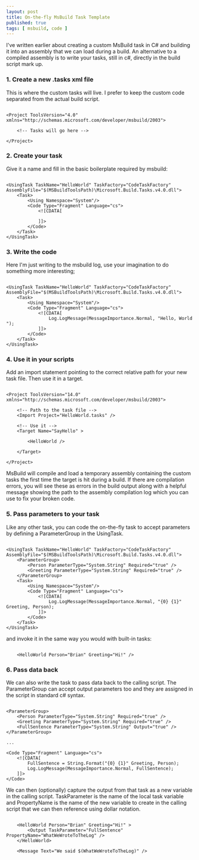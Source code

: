 ```yaml
---
layout: post
title: On-the-fly MsBuild Task Template
published: true
tags: [ msbuild, code ]
---
```


I've written earlier about creating a custom MsBuild task in C# and building it into
an assembly that we can load during a build. An alternative to a compiled assembly is to write your tasks, still in c#, directly in the build script mark up.

### 1. Create a new .tasks xml file

This is where the custom tasks will live. I prefer to keep the custom code separated
from the actual build script.

~~~

<Project ToolsVersion="4.0" xmlns="http://schemas.microsoft.com/developer/msbuild/2003">  

	<!-- Tasks will go here -->

</Project>

~~~

### 2. Create your task

Give it a name and fill in the basic boilerplate required by msbuild:

~~~

<UsingTask TaskName="HelloWorld" TaskFactory="CodeTaskFactory" AssemblyFile="$(MSBuildToolsPath)\Microsoft.Build.Tasks.v4.0.dll">
	<Task>
		<Using Namespace="System"/>
		<Code Type="Fragment" Language="cs">
			<![CDATA[

			]]>
		</Code>
	</Task>
</UsingTask>

~~~

### 3. Write the code

Here I'm just writing to the msbuild log, use your imagination to do something more
interesting;


~~~

<UsingTask TaskName="HelloWorld" TaskFactory="CodeTaskFactory" AssemblyFile="$(MSBuildToolsPath)\Microsoft.Build.Tasks.v4.0.dll">
	<Task>
		<Using Namespace="System"/>
		<Code Type="Fragment" Language="cs">
			<![CDATA[
				Log.LogMessage(MessageImportance.Normal, "Hello, World ");
			]]>
		</Code>
	</Task>
</UsingTask>

~~~

### 4. Use it in your scripts

Add an import statement pointing to the correct relative path for your new
task file. Then use it in a target.

~~~

<Project ToolsVersion="14.0" xmlns="http://schemas.microsoft.com/developer/msbuild/2003">  

	<!-- Path to the task file -->
	<Import Project="HelloWorld.tasks" />

	<!-- Use it -->
	<Target Name="SayHello" >

		<HelloWorld />  

	</Target>

</Project>

~~~

MsBuild will compile and load a temporary assembly containing the custom tasks the
first time the target is hit during a build. If there are compilation errors, you will
see these as errors in the build output along with a helpful message showing the path to the
assembly compilation log which you can use to fix your broken code.

### 5. Pass parameters to your task

Like any other task, you can code the on-the-fly task to accept parameters by defining a
ParameterGroup in the UsingTask.

~~~

<UsingTask TaskName="HelloWorld" TaskFactory="CodeTaskFactory" AssemblyFile="$(MSBuildToolsPath)\Microsoft.Build.Tasks.v4.0.dll">
	<ParameterGroup>
		<Person ParameterType="System.String" Required="true" />
		<Greeting ParameterType="System.String" Required="true" />
	</ParameterGroup>
	<Task>
		<Using Namespace="System"/>
		<Code Type="Fragment" Language="cs">
			<![CDATA[
				Log.LogMessage(MessageImportance.Normal, "{0} {1}" Greeting, Person);
			]]>
		</Code>
	</Task>
</UsingTask>

~~~

and invoke it in the same way you would with built-in tasks:

~~~

	<HelloWorld Person="Brian" Greeting="Hi!" />  

~~~

### 6. Pass data back

We can also write the task to pass data back to the calling script. The ParameterGroup
can accept output parameters too and they are assigned in the script in standard
c# syntax.

~~~

<ParameterGroup>
	<Person ParameterType="System.String" Required="true" />
	<Greeting ParameterType="System.String" Required="true" />
	<FullSentence ParameterType="System.String" Output="true" />
</ParameterGroup>

...

<Code Type="Fragment" Language="cs">
	<![CDATA[
		FullSentence = String.Format("{0} {1}" Greeting, Person);
		Log.LogMessage(MessageImportance.Normal, FullSentence);
	]]>
</Code>

~~~

We can then (optionally) capture the output from that task as a new variable in the
calling script. TaskParameter is the name of the local task variable and PropertyName is
the name of the new variable to create in the calling script that we can then reference
using dollar notation.

~~~

	<HelloWorld Person="Brian" Greeting="Hi!" >  
		<Output TaskParameter="FullSentence" PropertyName="WhatWeWroteToTheLog" />
	</HelloWorld>

	<Message Text="We said $(WhatWeWroteToTheLog)" />

~~~
